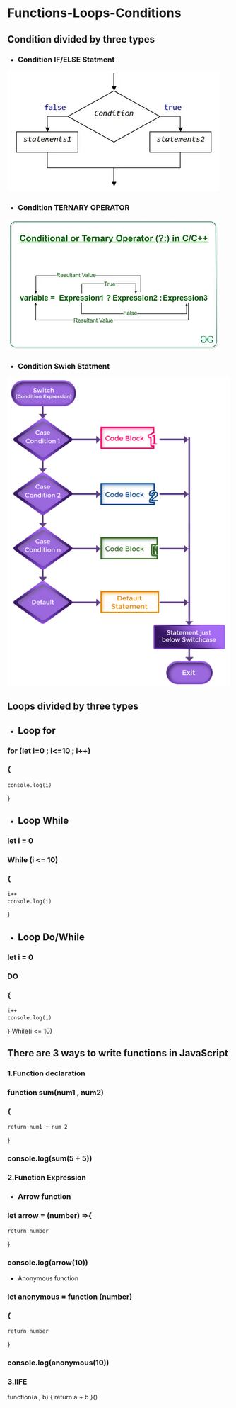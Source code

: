 # Functions-Loops-Conditions
## Condition divided by three types
* ### Condition IF/ELSE Statment
![ALT-picture](./image/conditionif.webp)
* ### Condition TERNARY OPERATOR
![ALT-picture](./image/ternari%20operator.webp)
* ### Condition Swich Statment
![ALT-picture](./image/Skilpundit-tutorial-javascript-switch.png)

## Loops divided by three types
* ## Loop for
### for (let i=0 ; i<=10 ; i++)
### {
    console.log(i)
}

* ## Loop While
### let i = 0
### While (i <= 10)
### {
    i++
    console.log(i)
}

* ## Loop Do/While
### let i = 0
### DO
### {
    i++
    console.log(i)
} While(i <= 10)

## There are 3 ways to write functions in JavaScript
### 1.Function declaration

### function sum(num1 , num2)
### {
    return num1 + num 2
}
### console.log(sum(5 + 5))

### 2.Function Expression

* ### Arrow function
### let arrow = (number) =>{
    return number
}
### console.log(arrow(10))

* Anonymous function
### let anonymous = function (number)
### {
    return number
}
### console.log(anonymous(10))

### 3.IIFE
function(a , b)
{
    return a + b
}()